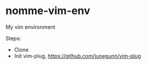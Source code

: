 nomme-vim-env
=============

My vim environment

Steps:
* Clone
* Init vim-plug, https://github.com/junegunn/vim-plug
